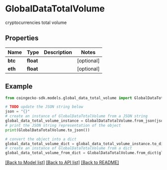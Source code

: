 # GlobalDataTotalVolume

cryptocurrencies total volume

## Properties

Name | Type | Description | Notes
------------ | ------------- | ------------- | -------------
**btc** | **float** |  | [optional] 
**eth** | **float** |  | [optional] 

## Example

```python
from coingecko-sdk.models.global_data_total_volume import GlobalDataTotalVolume

# TODO update the JSON string below
json = "{}"
# create an instance of GlobalDataTotalVolume from a JSON string
global_data_total_volume_instance = GlobalDataTotalVolume.from_json(json)
# print the JSON string representation of the object
print(GlobalDataTotalVolume.to_json())

# convert the object into a dict
global_data_total_volume_dict = global_data_total_volume_instance.to_dict()
# create an instance of GlobalDataTotalVolume from a dict
global_data_total_volume_from_dict = GlobalDataTotalVolume.from_dict(global_data_total_volume_dict)
```
[[Back to Model list]](../README.md#documentation-for-models) [[Back to API list]](../README.md#documentation-for-api-endpoints) [[Back to README]](../README.md)


